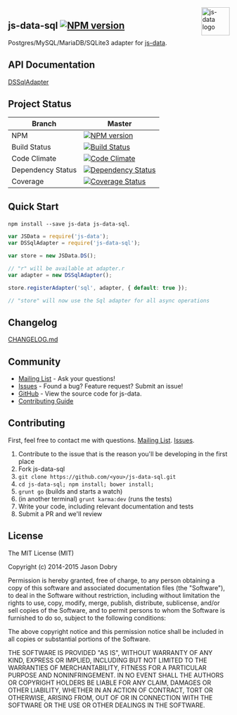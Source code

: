 <img src="https://raw.githubusercontent.com/js-data/js-data/master/js-data.png" alt="js-data logo" title="js-data" align="right" width="64" height="64" />

## js-data-sql [![NPM version](https://badge.fury.io/js/js-data-sql.png)](http://badge.fury.io/js/js-data-sql)

Postgres/MySQL/MariaDB/SQLite3 adapter for [js-data](http://www.js-data.io/).

## API Documentation
[DSSqlAdapter](http://www.js-data.io/docs/dssqladapter)

## Project Status

| Branch | Master |
| ------ | ------ |
| NPM | [![NPM version](https://badge.fury.io/js/js-data-sql.png)](http://badge.fury.io/js/js-data-sql) |
| Build Status | [![Build Status](https://travis-ci.org/js-data/js-data-sql.png?branch=master)](https://travis-ci.org/js-data/js-data-sql) |
| Code Climate | [![Code Climate](https://codeclimate.com/github/js-data/js-data-sql.png)](https://codeclimate.com/github/js-data/js-data-sql) |
| Dependency Status | [![Dependency Status](https://gemnasium.com/js-data/js-data-sql.png)](https://gemnasium.com/js-data/js-data-sql) |
| Coverage | [![Coverage Status](https://coveralls.io/repos/js-data/js-data-sql/badge.png?branch=master)](https://coveralls.io/r/js-data/js-data-sql?branch=master) |

## Quick Start
`npm install --save js-data js-data-sql`.

```js
var JSData = require('js-data');
var DSSqlAdapter = require('js-data-sql');

var store = new JSData.DS();

// "r" will be available at adapter.r
var adapter = new DSSqlAdapter();

store.registerAdapter('sql', adapter, { default: true });

// "store" will now use the Sql adapter for all async operations
```

## Changelog
[CHANGELOG.md](https://github.com/js-data/js-data-sql/blob/master/CHANGELOG.md)

## Community
- [Mailing List](https://groups.io/org/groupsio/jsdata) - Ask your questions!
- [Issues](https://github.com/js-data/js-data-sql/issues) - Found a bug? Feature request? Submit an issue!
- [GitHub](https://github.com/js-data/js-data-sql) - View the source code for js-data.
- [Contributing Guide](https://github.com/js-data/js-data-sql/blob/master/CONTRIBUTING.md)

## Contributing

First, feel free to contact me with questions. [Mailing List](https://groups.io/org/groupsio/jsdata). [Issues](https://github.com/js-data/js-data-sql/issues).

1. Contribute to the issue that is the reason you'll be developing in the first place
1. Fork js-data-sql
1. `git clone https://github.com/<you>/js-data-sql.git`
1. `cd js-data-sql; npm install; bower install;`
1. `grunt go` (builds and starts a watch)
1. (in another terminal) `grunt karma:dev` (runs the tests)
1. Write your code, including relevant documentation and tests
1. Submit a PR and we'll review

## License

The MIT License (MIT)

Copyright (c) 2014-2015 Jason Dobry

Permission is hereby granted, free of charge, to any person obtaining a copy
of this software and associated documentation files (the "Software"), to deal
in the Software without restriction, including without limitation the rights
to use, copy, modify, merge, publish, distribute, sublicense, and/or sell
copies of the Software, and to permit persons to whom the Software is
furnished to do so, subject to the following conditions:

The above copyright notice and this permission notice shall be included in all
copies or substantial portions of the Software.

THE SOFTWARE IS PROVIDED "AS IS", WITHOUT WARRANTY OF ANY KIND, EXPRESS OR
IMPLIED, INCLUDING BUT NOT LIMITED TO THE WARRANTIES OF MERCHANTABILITY,
FITNESS FOR A PARTICULAR PURPOSE AND NONINFRINGEMENT. IN NO EVENT SHALL THE
AUTHORS OR COPYRIGHT HOLDERS BE LIABLE FOR ANY CLAIM, DAMAGES OR OTHER
LIABILITY, WHETHER IN AN ACTION OF CONTRACT, TORT OR OTHERWISE, ARISING FROM,
OUT OF OR IN CONNECTION WITH THE SOFTWARE OR THE USE OR OTHER DEALINGS IN THE
SOFTWARE.
